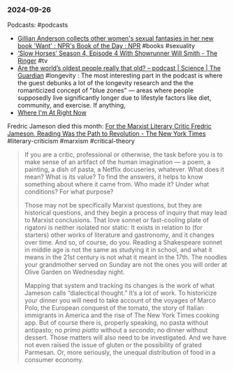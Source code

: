 ### 2024-09-26
Podcasts: #podcasts 
- [Gillian Anderson collects other women's sexual fantasies in her new book 'Want' : NPR's Book of the Day : NPR](https://www.npr.org/2024/09/25/1201498984/nprs-book-of-the-day-gillian-anderson-want) #books #sexuality
- [‘Slow Horses’ Season 4, Episode 4 With Showrunner Will Smith - The Ringer](https://www.theringer.com/2024/9/25/24254485/slow-horses-season-4-episode-4-recap-with-showrunner-will-smith) #tv 
- [Are the world’s oldest people really that old? – podcast | Science | The Guardian](https://www.theguardian.com/science/audio/2024/sep/24/are-the-worlds-oldest-people-really-that-old-podcast) #longevity : The most interesting part in the podcast is where the guest debunks a lot of the longevity research and the the romanticized concept of "blue zones" — areas where people supposedly live significantly longer due to lifestyle factors like diet, community, and exercise. If anything, 
- [Where I'm At Right Now](https://www.listennotes.com/podcasts/never-post/where-im-at-right-now-Tv9o5ExC64K/)

Fredric Jameson died this month: [For the Marxist Literary Critic Fredric Jameson, Reading Was the Path to Revolution - The New York Times](https://www.nytimes.com/2024/09/23/books/review/fredric-jameson-appraisal.html) #literary-criticism #marxism #critical-theory

> If you are a critic, professional or otherwise, the task before you is to make sense of an artifact of the human imagination — a poem, a painting, a dish of pasta, a Netflix docuseries, whatever. What does it mean? What is its value? To find the answers, it helps to know something about where it came from. Who made it? Under what conditions? For what purpose?
> 
> Those may not be specifically Marxist questions, but they are historical questions, and they begin a process of inquiry that may lead to Marxist conclusions. That love sonnet or fast-cooling plate of rigatoni is neither isolated nor static: It exists in relation to (for starters) other works of literature and gastronomy, and it changes over time. And so, of course, do you. Reading a Shakespeare sonnet in middle age is not the same as studying it in school, and what it means in the 21st century is not what it meant in the 17th. The noodles your grandmother served on Sunday are not the ones you will order at Olive Garden on Wednesday night.
> 
> Mapping that system and tracking its changes is the work of what Jameson calls “dialectical thought.” It’s a lot of work. To historicize your dinner you will need to take account of the voyages of Marco Polo, the European conquest of the tomato, the story of Italian immigrants in America and the rise of The New York Times cooking app. But of course there is, properly speaking, no pasta without antipasto; no _primo piatto_ without a _secondo_; no dinner without dessert. Those matters will also need to be investigated. And we have not even raised the issue of gluten or the possibility of grated Parmesan. Or, more seriously, the unequal distribution of food in a consumer economy.

